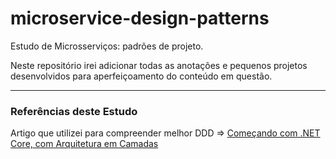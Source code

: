 # microservice-design-patterns
Estudo de Microsserviços: padrões de projeto.

Neste repositório irei adicionar todas as anotações e pequenos projetos desenvolvidos para aperfeiçoamento do conteúdo em questão.

______

### Referências deste Estudo
Artigo que utilizei para compreender melhor DDD => <a href = "https://alexalvess.medium.com/criando-uma-api-em-net-core-baseado-na-arquitetura-ddd-2c6a409c686#:~:text=O%20DDD%20(Domain%20Driven%20Design,para%20o%20dom%C3%ADnio%20do%20neg%C3%B3cio.">Começando com .NET Core, com Arquitetura em Camadas</a>

